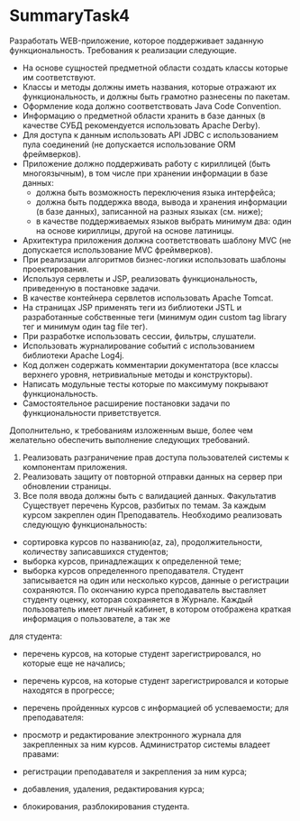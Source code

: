 # SummaryTask4
Разработать WEB-приложение, которое поддерживает заданную функциональность.
Требования к реализации следующие.

- На основе сущностей предметной области создать классы которые им соответствуют.
- Классы и методы должны иметь названия, которые отражают их функциональность, и должны быть грамотно разнесены по пакетам.
- Оформление кода должно соответствовать Java Code Convention.
- Информацию о предметной области хранить в базе данных (в качестве СУБД рекомендуется использовать Apache Derby).
- Для доступа к данным использовать API JDBC с использованием пула соединений (не допускается использование ORM фреймверков).
- Приложение должно поддерживать работу с кириллицей (быть многоязычным), в том числе при хранении информации в базе данных:
  - должна быть возможность переключения языка интерфейса;
  - должна быть поддержка ввода, вывода и хранения информации (в базе данных), записанной на разных языках (см. ниже);
  - в качестве поддерживаемых языков выбрать минимум два: один на основе кириллицы, другой на основе латиницы.
- Архитектура приложения должна соответствовать шаблону MVC (не допускается использование MVC фреймверков).
- При реализации алгоритмов бизнес-логики использовать шаблоны проектирования.
- Используя сервлеты и JSP, реализовать функциональность, приведенную в постановке задачи.
- В качестве контейнера сервлетов использовать Apache Tomcat.
- На страницах JSP применять теги из библиотеки JSTL и разработанные собственные теги (минимум один custom tag library тег и минимум один tag file тег).
- При разработке использовать сессии, фильтры, слушатели.
- Использовать журналирование событий с использованием библиотеки Apache Log4j.
- Код должен содержать комментарии документатора (все классы верхнего уровня, нетривиальные методы и конструкторы).
- Написать модульные тесты которые по максимуму покрывают функциональность.
- Самостоятельное расширение постановки задачи по функциональности приветствуется.

Дополнительно, к требованиям изложенным выше, более чем желательно обеспечить выполнение следующих требований.

1) Реализовать разграничение прав доступа пользователей системы к компонентам приложения.
2) Реализовать защиту от повторной отправки данных на сервер при обновлении страницы.
3) Все поля ввода должны быть с валидацией данных.
Факультатив
Существует перечень Курсов, разбитых по темам. За каждым курсом закреплен один Преподаватель. 
Необходимо реализовать следующую функциональность:

- сортировка курсов по названию(az, za), продолжительности, количеству записавшихся студентов;
- выборка курсов, принадлежащих к определенной теме;
- выборка курсов определенного преподавателя.
Студент записывается на один или несколько курсов, данные о регистрации сохраняются. По окончанию курса преподаватель выставляет студенту оценку, которая сохраняется в Журнале.
Каждый пользователь имеет личный кабинет, в котором отображена краткая информация о пользователе, а так же

для студента:

- перечень курсов, на которые студент зарегистрировался, но которые еще не начались;
- перечень курсов, на которые студент зарегистрировался и которые находятся в прогрессе;
- перечень пройденных курсов с информацией об успеваемости;
для преподавателя:

- просмотр и редактирование электронного журнала для закрепленных за ним курсов.
Администратор системы владеет правами:

- регистрации преподавателя и закрепления за ним курса;
- добавления, удаления, редактирования курса;
- блокирования, разблокирования студента.
